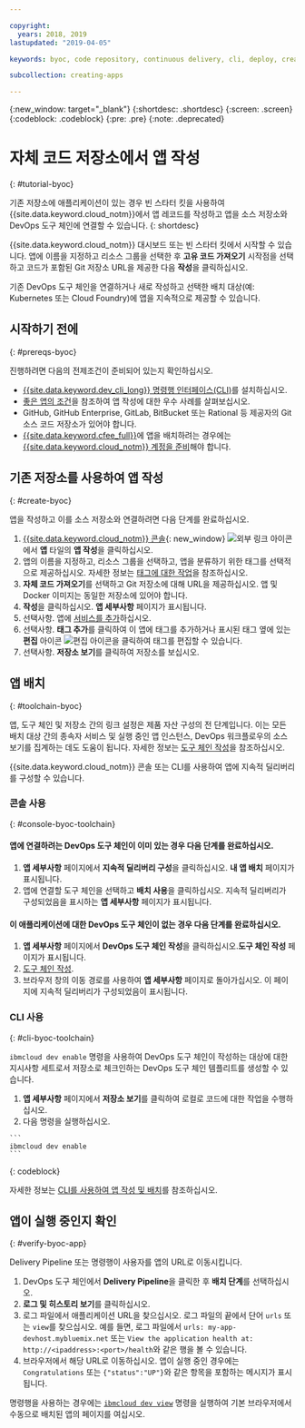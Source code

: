 ```yaml
---

copyright:
  years: 2018, 2019
lastupdated: "2019-04-05"

keywords: byoc, code repository, continuous delivery, cli, deploy, create app custom repo, custom repo, existing repo, custom code

subcollection: creating-apps

---
```


{:new_window: target="_blank"}
{:shortdesc: .shortdesc}
{:screen: .screen}
{:codeblock: .codeblock}
{:pre: .pre}
{:note: .deprecated}

# 자체 코드 저장소에서 앱 작성
{: #tutorial-byoc}

기존 저장소에 애플리케이션이 있는 경우 빈 스타터 킷을 사용하여 {{site.data.keyword.cloud_notm}}에서 앱 레코드를 작성하고 앱을 소스 저장소와 DevOps 도구 체인에 연결할 수 있습니다.
{: shortdesc}

{{site.data.keyword.cloud_notm}} 대시보드 또는 빈 스타터 킷에서 시작할 수 있습니다. 앱에 이름을 지정하고 리소스 그룹을 선택한 후 **고유 코드 가져오기** 시작점을 선택하고 코드가 포함된 Git 저장소 URL을 제공한 다음 **작성**을 클릭하십시오.

기존 DevOps 도구 체인을 연결하거나 새로 작성하고 선택한 배치 대상(예: Kubernetes 또는 Cloud Foundry)에 앱을 지속적으로 제공할 수 있습니다.

## 시작하기 전에
{: #prereqs-byoc}

진행하려면 다음의 전제조건이 준비되어 있는지 확인하십시오.

 * [{{site.data.keyword.dev_cli_long}} 명령행 인터페이스(CLI)](/docs/cli?topic=cloud-cli-ibmcloud-cli)를 설치하십시오.
 * [좋은 앱의 조건](/docs/apps?topic=creating-apps-best-practice)을 참조하여 앱 작성에 대한 우수 사례를 살펴보십시오.
 * GitHub, GitHub Enterprise, GitLab, BitBucket 또는 Rational 등 제공자의 Git 소스 코드 저장소가 있어야 합니다.
 * [{{site.data.keyword.cfee_full}}](/docs/cloud-foundry?topic=cloud-foundry-about)에 앱을 배치하려는 경우에는 [{{site.data.keyword.cloud_notm}} 계정을 준비](/docs/cloud-foundry?topic=cloud-foundry-prepare)해야 합니다.

## 기존 저장소를 사용하여 앱 작성
{: #create-byoc}

앱을 작성하고 이를 소스 저장소와 연결하려면 다음 단계를 완료하십시오.

1. [{{site.data.keyword.cloud_notm}} 콘솔](https://{DomainName}){: new_window} ![외부 링크 아이콘](../../icons/launch-glyph.svg "외부 링크 아이콘")에서 **앱** 타일의 **앱 작성**을 클릭하십시오.
2. 앱의 이름을 지정하고, 리소스 그룹을 선택하고, 앱을 분류하기 위한 태그를 선택적으로 제공하십시오. 자세한 정보는 [태그에 대한 작업](/docs/resources?topic=resources-tag)을 참조하십시오.
3. **자체 코드 가져오기**를 선택하고 Git 저장소에 대해 URL을 제공하십시오. 앱 및 Docker 이미지는 동일한 저장소에 있어야 합니다.
4. **작성**을 클릭하십시오. **앱 세부사항** 페이지가 표시됩니다.
5. 선택사항. 앱에 [서비스를 추가](/docs/apps?topic=creating-apps-add-resource)하십시오.
6. 선택사항. **태그 추가**를 클릭하여 이 앱에 태그를 추가하거나 표시된 태그 옆에 있는 **편집** 아이콘 ![편집 아이콘](../../icons/edit-tagging.svg)을 클릭하여 태그를 편집할 수 있습니다. 
7. 선택사항. **저장소 보기**를 클릭하여 저장소를 보십시오.

## 앱 배치
{: #toolchain-byoc}

앱, 도구 체인 및 저장소 간의 링크 설정은 제품 자산 구성의 전 단계입니다. 이는 모든 배치 대상 간의 종속자 서비스 및 실행 중인 앱 인스턴스, DevOps 워크플로우의 소스 보기를 집계하는 데도 도움이 됩니다. 자세한 정보는 [도구 체인 작성](/docs/services/ContinuousDelivery?topic=ContinuousDelivery-toolchains_getting_started)을 참조하십시오.

{{site.data.keyword.cloud_notm}} 콘솔 또는 CLI를 사용하여 앱에 지속적 딜리버리를 구성할 수 있습니다.

### 콘솔 사용
{: #console-byoc-toolchain}

#### 앱에 연결하려는 DevOps 도구 체인이 이미 있는 경우 다음 단계를 완료하십시오. 

1. **앱 세부사항** 페이지에서 **지속적 딜리버리 구성**을 클릭하십시오. **내 앱 배치** 페이지가 표시됩니다.
2. 앱에 연결할 도구 체인을 선택하고 **배치 사용**을 클릭하십시오. 지속적 딜리버리가 구성되었음을 표시하는 **앱 세부사항** 페이지가 표시됩니다.

#### 이 애플리케이션에 대한 DevOps 도구 체인이 없는 경우 다음 단계를 완료하십시오. 

1. **앱 세부사항** 페이지에서 **DevOps 도구 체인 작성**을 클릭하십시오.**도구 체인 작성** 페이지가 표시됩니다.
2. [도구 체인 작성](/docs/services/ContinuousDelivery?topic=ContinuousDelivery-toolchains_getting_started).
3. 브라우저 창의 이동 경로를 사용하여 **앱 세부사항** 페이지로 돌아가십시오. 이 페이지에 지속적 딜리버리가 구성되었음이 표시됩니다.

### CLI 사용
{: #cli-byoc-toolchain}

`ibmcloud dev enable` 명령을 사용하여 DevOps 도구 체인이 작성하는 대상에 대한 지시사항 세트로서 저장소로 체크인하는 DevOps 도구 체인 템플리트를 생성할 수 있습니다. 

  1. **앱 세부사항** 페이지에서 **저장소 보기**를 클릭하여 로컬로 코드에 대한 작업을 수행하십시오.
  2. 다음 명령을 실행하십시오.
    
    ```
    ibmcloud dev enable
    ```
   {: codeblock}

자세한 정보는 [CLI를 사용하여 앱 작성 및 배치](/docs/apps?topic=creating-apps-create-deploy-app-cli)를 참조하십시오.

## 앱이 실행 중인지 확인
{: #verify-byoc-app}

Delivery Pipeline 또는 명령행이 사용자를 앱의 URL로 이동시킵니다.

1. DevOps 도구 체인에서 **Delivery Pipeline**을 클릭한 후 **배치 단계**를 선택하십시오.
2. **로그 및 히스토리 보기**를 클릭하십시오.
3. 로그 파일에서 애플리케이션 URL을 찾으십시오. 로그 파일의 끝에서 단어 `urls` 또는 `view`를 찾으십시오. 예를 들면, 로그 파일에서 `urls: my-app-devhost.mybluemix.net` 또는 `View the application health at: http://<ipaddress>:<port>/health`와 같은 행을 볼 수 있습니다.
4. 브라우저에서 해당 URL로 이동하십시오. 앱이 실행 중인 경우에는 `Congratulations` 또는 `{"status":"UP"}`와 같은 항목을 포함하는 메시지가 표시됩니다.

명령행을 사용하는 경우에는 [`ibmcloud dev view`](/docs/cli/idt?topic=cloud-cli-idt-cli#view) 명령을 실행하여 기본 브라우저에서 수동으로 배치된 앱의 페이지를 여십시오. 

